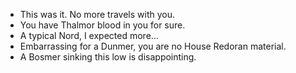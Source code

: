 - This was it. No more travels with you.
- You have Thalmor blood in you for sure.
- A typical Nord, I expected more...
- Embarrassing for a Dunmer, you are no House Redoran material.
- A Bosmer sinking this low is disappointing.
